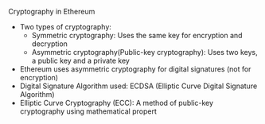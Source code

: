 Cryptography in Ethereum 

- Two types of cryptography: 
    - Symmetric cryptography: Uses the same key for encryption and decryption 
    - Asymmetric cryptography(Public-key cryptography): Uses two keys, a public key and a private key
- Ethereum uses asymmetric cryptography for digital signatures 
  (not for encryption)
- Digital Signature Algorithm used: ECDSA (Elliptic Curve Digital Signature Algorithm)
- Elliptic Curve Cryptography (ECC): A method of public-key cryptography using mathematical propert
